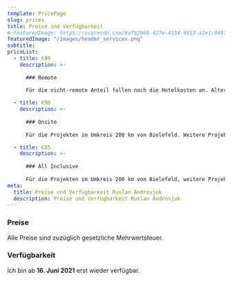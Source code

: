 ```yaml
---
template: PricePage
slug: prices
title: Preise und Verfügbarkeit
# featuredImage: https://ucarecdn.com/8af82b68-427e-4134-9813-a1e1c0493221/
featuredImage: "/images/header_services.png"
subtitle: 
priceList:
  - title: €80
    description: >-
     
      ### Remote
     
      Für die nicht-remote Anteil fallen noch die Hotelkosten an. Alternativ All inclusive Tarif.

  - title: €90
    description: >-
      
      ### Onsite
      
      Für die Projekten im Umkreis 200 km von Bielefeld. Weitere Projekte nach Absprache.

  - title: €85
    description: >-
      
      ### All Inclusive
      
      Für die Projekten im Umkreis 200 km von Bielefeld, weitere Projekte nach Absprache.
meta:
  title: Preise und Verfügbarkeit Ruslan Androsjuk
  description: Preise und Verfügbarkeit Ruslan Androsjuk
---
```

### Preise

Alle Preise sind zuzüglich gesetzliche Mehrwertsteuer.

### Verfügbarkeit 

Ich bin ab **16. Juni 2021** erst wieder verfügbar.
